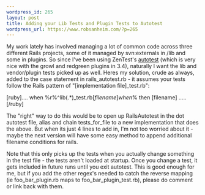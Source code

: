 ```yaml
--- 
wordpress_id: 265
layout: post
title: Adding your Lib Tests and Plugin Tests to Autotest
wordpress_url: https://www.robsanheim.com/?p=265
---
```

My work lately has involved managing a lot of common code across three different Rails projects, some of it managed by svn:externals in /lib and some in plugins.  So since I've been using ZenTest's <a href="https://rubyforge.org/projects/zentest/">autotest</a> (which is very nice with the growl and redgreen plugins in 3.4), naturally I want the lib and vendor/plugin tests picked up as well.  Heres my solution, crude as always, added to the case statement in rails_autotest.rb - it assumes your tests follow the Rails pattern of "[implementation file]_test.rb":

[ruby].... 
    when %r%^lib(.*)_test\.rb$% then
      [filename]
    when %r%^vendor/plugins(.*)_test\.rb$% then
      [filename]
    .....[/ruby]

The "right" way to do this would be to open up RailsAutotest in the dot autotest file, alias and chain tests_for_file to a new implementation that does the above.  But when its just 4 lines to add in, I'm not too worried about it - maybe the next version will have some easy method to append additional filename conditions for rails.

Note that this only picks up the tests when you actually change something in the test file - the tests aren't loaded at startup.  Once you change a test, it gets included in future runs until you exit autotest.  This is good enough for me, but if you add the other regex's needed to catch the reverse mapping (ie foo_bar_plugin.rb maps to foo_bar_plugin_test.rb), please do comment or link back with them.
